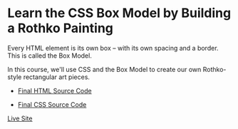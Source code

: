 # Learn the CSS Box Model by Building a Rothko Painting

Every HTML element is its own box – with its own spacing and a border. This is called the Box Model.

In this course, we'll use CSS and the Box Model to create our own Rothko-style rectangular art pieces.

- [Final HTML Source Code](https://github.com/CERTIFIED2003/freeCodeCamp/blob/main/Responsive%20Web%20Design/06-Learn%20the%20CSS%20Box%20Model%20by%20Building%20a%20Rothko%20Painting/RothkoPainting.html)

- [Final CSS Source Code](https://github.com/CERTIFIED2003/freeCodeCamp/blob/main/Responsive%20Web%20Design/06-Learn%20the%20CSS%20Box%20Model%20by%20Building%20a%20Rothko%20Painting/styles.css)

[Live Site](https://rothkopainting.certified2003.repl.co)
